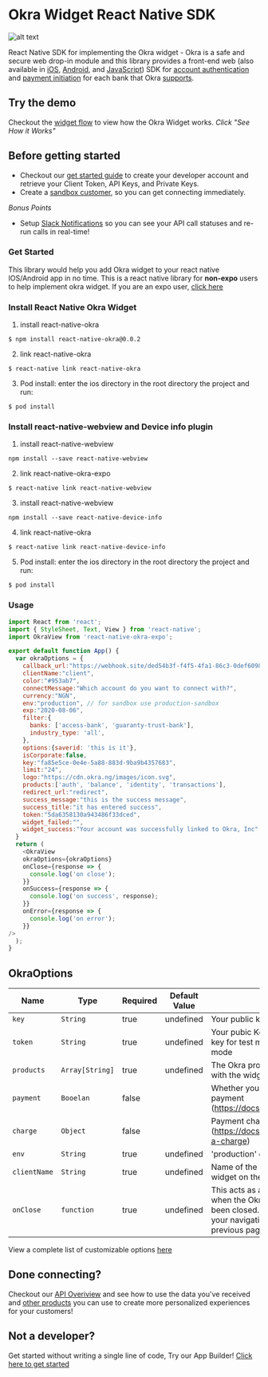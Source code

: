 # Okra Widget React Native SDK
![alt text](https://files.readme.io/41dcda7-react-native-black.svg)

React Native SDK for implementing the Okra widget - Okra is a safe and secure web drop-in module and this library provides a front-end web (also available in [iOS](https://github.com/okraHQ/okra-ios-sdk), [Android](https://github.com/okraHQ/okra-android-sdk), and [JavaScript](https://github.com/okraHQ/okra-js)) SDK for [account authentication](https://docs.okra.ng/docs/widget-properties) and [payment initiation](https://docs.okra.ng/docs/creating-a-charge) for each bank that Okra [supports](https://docs.okra.ng/docs/bank-coverage). 

## Try the demo
Checkout the [widget flow](https://okra.ng/) to view how the Okra Widget works. *Click "See How it Works"*

## Before getting started
- Checkout our [get started guide](https://docs.okra.ng/docs/get-started-with-okra) to create your developer account and retrieve your Client Token, API Keys, and Private Keys.
- Create a [sandbox customer](https://docs.okra.ng/docs/creating-sandbox-customers), so you can get connecting immediately. 

*Bonus Points*
- Setup [Slack Notifications](https://docs.okra.ng/docs/slack-integration) so you can see your API call statuses and re-run calls in real-time!

### Get Started
This library would help you add Okra widget to your react native IOS/Android app in no time. This is a react native library for **non-expo** users to help implement okra widget. If you are an expo user, [click here](https://github.com/okraHQ/react-native-expo)


### Install React Native Okra Widget
1. install react-native-okra
``` npm
$ npm install react-native-okra@0.0.2
```

2. link react-native-okra
``` npm
$ react-native link react-native-okra
```

3. Pod install: enter the ios directory in the root directory the project and run:
``` pod
$ pod install
```

### Install react-native-webview and Device info plugin

1. install react-native-webview
``` npm
npm install --save react-native-webview
```

2. link react-native-okra-expo
``` npm
$ react-native link react-native-webview
```

3. install react-native-webview
``` npm
npm install --save react-native-device-info
```

4. link react-native-okra
``` npm
$ react-native link react-native-device-info
```

5. Pod install: enter the ios directory in the root directory the project and run:
``` pod
$ pod install
```






### Usage 

``` javascript
import React from 'react';
import { StyleSheet, Text, View } from 'react-native';
import OkraView from 'react-native-okra-expo';

export default function App() {
  var okraOptions = {
    callback_url:"https://webhook.site/ded54b3f-f4f5-4fa1-86c3-0def6098fb4d",
    clientName:"client",
    color:"#953ab7",
    connectMessage:"Which account do you want to connect with?",
    currency:"NGN",
    env:"production", // for sandbox use production-sandbox
    exp:"2020-08-06",
    filter:{
      banks: ['access-bank', 'guaranty-trust-bank'],
      industry_type: 'all',
    },
    options:{saverid: 'this is it'},
    isCorporate:false,
    key:"fa85e5ce-0e4e-5a88-883d-9ba9b4357683",
    limit:"24",
    logo:"https://cdn.okra.ng/images/icon.svg",
    products:['auth', 'balance', 'identity', 'transactions'],
    redirect_url:"redirect",
    success_message:"this is the success message",
    success_title:"it has entered success",
    token:"5da6358130a943486f33dced",
    widget_failed:"",
    widget_success:"Your account was successfully linked to Okra, Inc"
  }
  return (
    <OkraView
    okraOptions={okraOptions}
    onClose={response => {
      console.log('on close');
    }}
    onSuccess={response => {
      console.log('on success', response);
    }}
    onError={response => {
      console.log('on error');
    }}
/>
  );
}
```



## OkraOptions

|Name                   | Type           | Required            | Default Value       | Description         |
|-----------------------|----------------|---------------------|---------------------|---------------------|
|  `key `               | `String`       | true                |  undefined          | Your public key from Okra.
|  `token`              | `String`       | true                |  undefined          | Your pubic Key from okra. Use test key for test mode and live key for live mode
|  `products`           | `Array[String]`| true                |  undefined          | The Okra products you want to use with the widget.
|  `payment`            | `Booelan`      | false               |                     | Whether you want to initiate a payment (https://docs.okra.ng/docs/payments)
|  `charge `            | `Object`       | false               |                     | Payment charge opject (https://docs.okra.ng/docs/creating-a-charge)
|  `env`                | `String`       | true                |  undefined          | 'production' or 'production-sandbox'
|  `clientName`         | `String`       | true                |  undefined          | Name of the customer using the widget on the application
|  `onClose`            | `function`     | true                |  undefined          | This acts as a callback that gets fired when the OkraView Component has been closed. It is intended to hold your navigation code, to navigate to previous page or any intended page. 

View a complete list of customizable options [here](https://docs.okra.ng/docs/widget-properties)


## Done connecting?
Checkout our [API Overiview](https://docs.okra.ng/docs/api-overview) and see how to use the data you've received and [other products](https://docs.okra.ng/docs/selfie-verification) you can use to create more personalized experiences for your customers!

## Not a developer? 
Get started without writing a single line of code, Try our App Builder! [Click here to get started](https://dash.okra.ng/link-builder)
